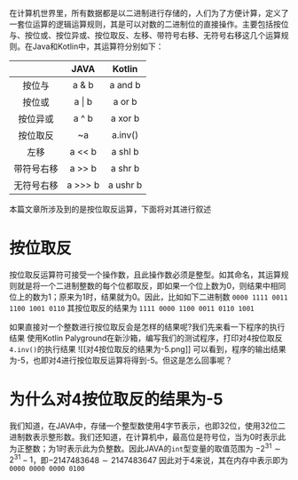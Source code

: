 在计算机世界里，所有数据都是以二进制进行存储的，人们为了方便计算，定义了一套位运算的逻辑运算规则，其是可以对数的二进制位的直接操作。主要包括按位与、按位或、按位异或、按位取反、左移、带符号右移、无符号右移这几个运算规则。在Java和Kotlin中，其运算符分别如下：

|            |  JAVA   |  Kotlin  |
|:----------:|:-------:|:--------:|
|   按位与   |  a & b  | a and b  |
|   按位或   | a \| b  |  a or b  |
|  按位异或  |  a ^ b  | a xor b  |
|  按位取反  |   ~a    | a.inv()  |
|    左移    | a << b  | a shl b  |
| 带符号右移 | a >> b  | a shr b  |
| 无符号右移 | a >>> b | a ushr b |
本篇文章所涉及到的是按位取反运算，下面将对其进行叙述

# 按位取反
按位取反运算符可接受一个操作数，且此操作数必须是整型。如其命名，其运算规则就是将一个二进制整数的每个位都取反，即如果一个位上数为0，则结果中相同位上的数为1；原来为1时，结果就为0。因此，比如如下二进制数
`0000 1111 0011 1100 1001 0110`
其按位取反的结果为
`1111 0000 1100 0011 0110 1001`

如果直接对一个整数进行按位取反会是怎样的结果呢?我们先来看一下程序的执行结果
使用Kotlin Palyground在新沙箱，编写我们的测试程序，打印对4按位取反`4.inv()`的执行结果
![[对4按位取反的结果为-5.png]]
可以看到，程序的输出结果为-5，也即对4进行按位取反运算将得到-5。但这是怎么回事呢？

# 为什么对4按位取反的结果为-5
我们知道，在JAVA中，存储一个整型数使用4字节表示，也即32位，使用32位二进制数表示整形数。我们还知道，在计算机中，最高位是符号位，当为0时表示此为正整数；为1时表示此为负整数。因此JAVA的`int`型变量的取值范围为  $-2^{31} \sim 2^{31} - 1$，即$-2147483648 \sim 2147483647$
因此对于4来说，其在内存中表示即为
`0000 0000 0000 0100`